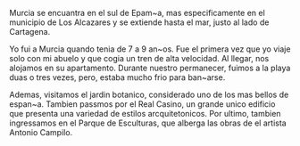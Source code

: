 Murcia se encuantra en el sul de Epam~a, mas especificamente en el municipio de Los Alcazares y se extiende hasta el mar, justo al lado de Cartagena.

Yo fui a Murcia quando tenia de 7 a 9 an~os. Fue el primera vez que yo viaje solo con mi abuelo y que cogia un tren de alta velocidad. Al llegar, nos alojamos en su apartamento.
Durante nuestro permanecer, fuimos a la playa duas o tres vezes, pero, estaba mucho frio para ban~arse.

Ademas, visitamos el jardin botanico, considerado uno de los mas bellos de espan~a. Tambien passmos por el Real Casino, un grande unico edificio que presenta una variedad de estilos arcquitetonicos.
Por ultimo, tambien ingressamos en el Parque de Esculturas, que alberga las obras de el artista Antonio Campilo.
